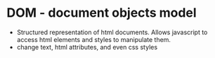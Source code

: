 # DOM - document objects model
- Structured representation of html documents. Allows javascript to access html elements and styles to manipulate them.
- change text, html attributes, and even css styles